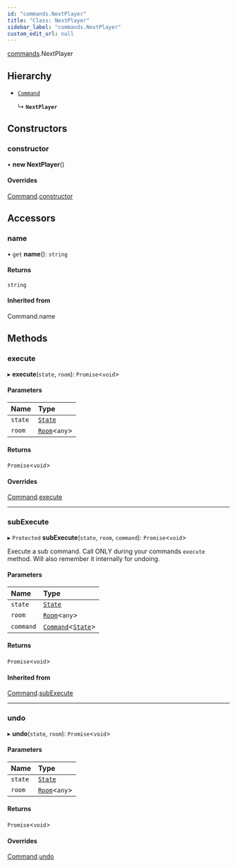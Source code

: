 ```yaml
---
id: "commands.NextPlayer"
title: "Class: NextPlayer"
sidebar_label: "commands.NextPlayer"
custom_edit_url: null
---
```


[commands](../namespaces/commands.md).NextPlayer

## Hierarchy

- [`Command`](Command.md)

  ↳ **`NextPlayer`**

## Constructors

### constructor

• **new NextPlayer**()

#### Overrides

[Command](Command.md).[constructor](Command.md#constructor)

## Accessors

### name

• `get` **name**(): `string`

#### Returns

`string`

#### Inherited from

Command.name

## Methods

### execute

▸ **execute**(`state`, `room`): `Promise`<`void`\>

#### Parameters

| Name | Type |
| :------ | :------ |
| `state` | [`State`](State.md) |
| `room` | [`Room`](Room.md)<`any`\> |

#### Returns

`Promise`<`void`\>

#### Overrides

[Command](Command.md).[execute](Command.md#execute)

___

### subExecute

▸ `Protected` **subExecute**(`state`, `room`, `command`): `Promise`<`void`\>

Execute a sub command.
Call ONLY during your commands `execute` method.
Will also remember it internally for undoing.

#### Parameters

| Name | Type |
| :------ | :------ |
| `state` | [`State`](State.md) |
| `room` | [`Room`](Room.md)<`any`\> |
| `command` | [`Command`](Command.md)<[`State`](State.md)\> |

#### Returns

`Promise`<`void`\>

#### Inherited from

[Command](Command.md).[subExecute](Command.md#subexecute)

___

### undo

▸ **undo**(`state`, `room`): `Promise`<`void`\>

#### Parameters

| Name | Type |
| :------ | :------ |
| `state` | [`State`](State.md) |
| `room` | [`Room`](Room.md)<`any`\> |

#### Returns

`Promise`<`void`\>

#### Overrides

[Command](Command.md).[undo](Command.md#undo)

